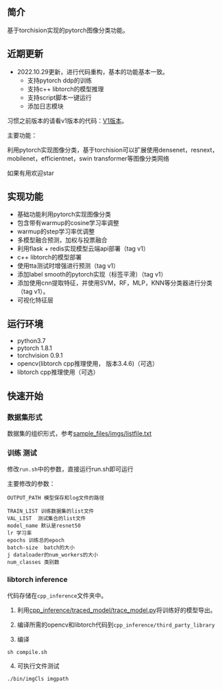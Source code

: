 
## 简介

基于torchision实现的pytorch图像分类功能。


## 近期更新

* 2022.10.29更新，进行代码重构，基本的功能基本一致。
    - 支持pytorch ddp的训练
    - 支持c++ libtorch的模型推理
    - 支持script脚本一键运行
    - 添加日志模块

习惯之前版本的请看v1版本的代码：[V1版本](https://github.com/lxztju/pytorch_classification/tree/v1)。


主要功能：

利用pytorch实现图像分类，基于torchision可以扩展使用densenet，resnext，mobilenet，efficientnet，swin transformer等图像分类网络

如果有用欢迎star

## 实现功能
* 基础功能利用pytorch实现图像分类
* 包含带有warmup的cosine学习率调整
* warmup的step学习率优调整
* 多模型融合预测，加权与投票融合
* 利用flask + redis实现模型云端api部署（tag v1）
* c++ libtorch的模型部署
* 使用tta测试时增强进行预测（tag v1）
* 添加label smooth的pytorch实现（标签平滑）（tag v1）
* 添加使用cnn提取特征，并使用SVM，RF，MLP，KNN等分类器进行分类（tag v1）。
* 可视化特征层

## 运行环境
* python3.7
* pytorch 1.8.1
* torchvision 0.9.1
* opencv(libtorch cpp推理使用， 版本3.4.6)（可选）
* libtorch cpp推理使用（可选）



## 快速开始

### 数据集形式
 数据集的组织形式，参考[sample_files/imgs/listfile.txt](https://github.com/lxztju/pytorch_classification/blob/master/sample_files/imgs/listfile.txt)


### 训练 测试

修改`run.sh`中的参数，直接运行run.sh即可运行


主要修改的参数：

```
OUTPUT_PATH 模型保存和log文件的路径

TRAIN_LIST 训练数据集的list文件
VAL_LIST  测试集合的list文件
model_name 默认是resnet50
lr 学习率
epochs 训练总的epoch
batch-size  batch的大小
j dataloader的num_workers的大小
num_classes 类别数
```


### libtorch inference


代码存储在`cpp_inference`文件夹中。

1. 利用[cpp_inference/traced_model/trace_model.py](https://github.com/lxztju/pytorch_classification/blob/master/cpp_inference/traced_model/trace_model.py)将训练好的模型导出。
2. 编译所需的opencv和libtorch代码到`cpp_inference/third_party_library`

3. 编译
```
sh compile.sh
```

4. 可执行文件测试
```
./bin/imgCls imgpath
```


